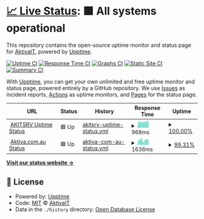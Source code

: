 # [📈 Live Status](https://AktivaIT.github.io/uptime): <!--live status--> **🟩 All systems operational**

This repository contains the open-source uptime monitor and status page for [AktivaIT](https://AktivaIT.github.io/uptime), powered by [Upptime](https://github.com/upptime/upptime).

[![Uptime CI](https://github.com/AktivaIT/uptime/workflows/Uptime%20CI/badge.svg)](https://github.com/AktivaIT/uptime/actions?query=workflow%3A%22Uptime+CI%22)
[![Response Time CI](https://github.com/AktivaIT/uptime/workflows/Response%20Time%20CI/badge.svg)](https://github.com/AktivaIT/uptime/actions?query=workflow%3A%22Response+Time+CI%22)
[![Graphs CI](https://github.com/AktivaIT/uptime/workflows/Graphs%20CI/badge.svg)](https://github.com/AktivaIT/uptime/actions?query=workflow%3A%22Graphs+CI%22)
[![Static Site CI](https://github.com/AktivaIT/uptime/workflows/Static%20Site%20CI/badge.svg)](https://github.com/AktivaIT/uptime/actions?query=workflow%3A%22Static+Site+CI%22)
[![Summary CI](https://github.com/AktivaIT/uptime/workflows/Summary%20CI/badge.svg)](https://github.com/AktivaIT/uptime/actions?query=workflow%3A%22Summary+CI%22)

With [Upptime](https://upptime.js.org), you can get your own unlimited and free uptime monitor and status page, powered entirely by a GitHub repository. We use [Issues](https://github.com/AktivaIT/uptime/issues) as incident reports, [Actions](https://github.com/AktivaIT/uptime/actions) as uptime monitors, and [Pages](https://AktivaIT.github.io/uptime) for the status page.

<!--start: status pages-->
<!-- This summary is generated by Upptime (https://github.com/upptime/upptime) -->
<!-- Do not edit this manually, your changes will be overwritten -->
<!-- prettier-ignore -->
| URL | Status | History | Response Time | Uptime |
| --- | ------ | ------- | ------------- | ------ |
| <img alt="" src="https://icons.duckduckgo.com/ip3/status.aktiva.com.au.ico" height="13"> [AKITSRV Uptime Status](http://status.aktiva.com.au/status/akit) | 🟩 Up | [akitsrv-uptime-status.yml](https://github.com/AktivaIT/uptime/commits/HEAD/history/akitsrv-uptime-status.yml) | <details><summary><img alt="Response time graph" src="./graphs/akitsrv-uptime-status/response-time-week.png" height="20"> 968ms</summary><br><a href="https://AktivaIT.github.io/uptime/history/akitsrv-uptime-status"><img alt="Response time 1110" src="https://img.shields.io/endpoint?url=https%3A%2F%2Fraw.githubusercontent.com%2FAktivaIT%2Fuptime%2FHEAD%2Fapi%2Fakitsrv-uptime-status%2Fresponse-time.json"></a><br><a href="https://AktivaIT.github.io/uptime/history/akitsrv-uptime-status"><img alt="24-hour response time 1175" src="https://img.shields.io/endpoint?url=https%3A%2F%2Fraw.githubusercontent.com%2FAktivaIT%2Fuptime%2FHEAD%2Fapi%2Fakitsrv-uptime-status%2Fresponse-time-day.json"></a><br><a href="https://AktivaIT.github.io/uptime/history/akitsrv-uptime-status"><img alt="7-day response time 968" src="https://img.shields.io/endpoint?url=https%3A%2F%2Fraw.githubusercontent.com%2FAktivaIT%2Fuptime%2FHEAD%2Fapi%2Fakitsrv-uptime-status%2Fresponse-time-week.json"></a><br><a href="https://AktivaIT.github.io/uptime/history/akitsrv-uptime-status"><img alt="30-day response time 1001" src="https://img.shields.io/endpoint?url=https%3A%2F%2Fraw.githubusercontent.com%2FAktivaIT%2Fuptime%2FHEAD%2Fapi%2Fakitsrv-uptime-status%2Fresponse-time-month.json"></a><br><a href="https://AktivaIT.github.io/uptime/history/akitsrv-uptime-status"><img alt="1-year response time 1140" src="https://img.shields.io/endpoint?url=https%3A%2F%2Fraw.githubusercontent.com%2FAktivaIT%2Fuptime%2FHEAD%2Fapi%2Fakitsrv-uptime-status%2Fresponse-time-year.json"></a></details> | <details><summary><a href="https://AktivaIT.github.io/uptime/history/akitsrv-uptime-status">100.00%</a></summary><a href="https://AktivaIT.github.io/uptime/history/akitsrv-uptime-status"><img alt="All-time uptime 97.14%" src="https://img.shields.io/endpoint?url=https%3A%2F%2Fraw.githubusercontent.com%2FAktivaIT%2Fuptime%2FHEAD%2Fapi%2Fakitsrv-uptime-status%2Fuptime.json"></a><br><a href="https://AktivaIT.github.io/uptime/history/akitsrv-uptime-status"><img alt="24-hour uptime 100.00%" src="https://img.shields.io/endpoint?url=https%3A%2F%2Fraw.githubusercontent.com%2FAktivaIT%2Fuptime%2FHEAD%2Fapi%2Fakitsrv-uptime-status%2Fuptime-day.json"></a><br><a href="https://AktivaIT.github.io/uptime/history/akitsrv-uptime-status"><img alt="7-day uptime 100.00%" src="https://img.shields.io/endpoint?url=https%3A%2F%2Fraw.githubusercontent.com%2FAktivaIT%2Fuptime%2FHEAD%2Fapi%2Fakitsrv-uptime-status%2Fuptime-week.json"></a><br><a href="https://AktivaIT.github.io/uptime/history/akitsrv-uptime-status"><img alt="30-day uptime 100.00%" src="https://img.shields.io/endpoint?url=https%3A%2F%2Fraw.githubusercontent.com%2FAktivaIT%2Fuptime%2FHEAD%2Fapi%2Fakitsrv-uptime-status%2Fuptime-month.json"></a><br><a href="https://AktivaIT.github.io/uptime/history/akitsrv-uptime-status"><img alt="1-year uptime 95.42%" src="https://img.shields.io/endpoint?url=https%3A%2F%2Fraw.githubusercontent.com%2FAktivaIT%2Fuptime%2FHEAD%2Fapi%2Fakitsrv-uptime-status%2Fuptime-year.json"></a></details>
| <img alt="" src="https://icons.duckduckgo.com/ip3/aktiva.com.au.ico" height="13"> [Aktiva.com.au Status](https://aktiva.com.au) | 🟩 Up | [aktiva-com-au-status.yml](https://github.com/AktivaIT/uptime/commits/HEAD/history/aktiva-com-au-status.yml) | <details><summary><img alt="Response time graph" src="./graphs/aktiva-com-au-status/response-time-week.png" height="20"> 1636ms</summary><br><a href="https://AktivaIT.github.io/uptime/history/aktiva-com-au-status"><img alt="Response time 1785" src="https://img.shields.io/endpoint?url=https%3A%2F%2Fraw.githubusercontent.com%2FAktivaIT%2Fuptime%2FHEAD%2Fapi%2Faktiva-com-au-status%2Fresponse-time.json"></a><br><a href="https://AktivaIT.github.io/uptime/history/aktiva-com-au-status"><img alt="24-hour response time 1768" src="https://img.shields.io/endpoint?url=https%3A%2F%2Fraw.githubusercontent.com%2FAktivaIT%2Fuptime%2FHEAD%2Fapi%2Faktiva-com-au-status%2Fresponse-time-day.json"></a><br><a href="https://AktivaIT.github.io/uptime/history/aktiva-com-au-status"><img alt="7-day response time 1636" src="https://img.shields.io/endpoint?url=https%3A%2F%2Fraw.githubusercontent.com%2FAktivaIT%2Fuptime%2FHEAD%2Fapi%2Faktiva-com-au-status%2Fresponse-time-week.json"></a><br><a href="https://AktivaIT.github.io/uptime/history/aktiva-com-au-status"><img alt="30-day response time 1670" src="https://img.shields.io/endpoint?url=https%3A%2F%2Fraw.githubusercontent.com%2FAktivaIT%2Fuptime%2FHEAD%2Fapi%2Faktiva-com-au-status%2Fresponse-time-month.json"></a><br><a href="https://AktivaIT.github.io/uptime/history/aktiva-com-au-status"><img alt="1-year response time 1751" src="https://img.shields.io/endpoint?url=https%3A%2F%2Fraw.githubusercontent.com%2FAktivaIT%2Fuptime%2FHEAD%2Fapi%2Faktiva-com-au-status%2Fresponse-time-year.json"></a></details> | <details><summary><a href="https://AktivaIT.github.io/uptime/history/aktiva-com-au-status">99.31%</a></summary><a href="https://AktivaIT.github.io/uptime/history/aktiva-com-au-status"><img alt="All-time uptime 95.84%" src="https://img.shields.io/endpoint?url=https%3A%2F%2Fraw.githubusercontent.com%2FAktivaIT%2Fuptime%2FHEAD%2Fapi%2Faktiva-com-au-status%2Fuptime.json"></a><br><a href="https://AktivaIT.github.io/uptime/history/aktiva-com-au-status"><img alt="24-hour uptime 100.00%" src="https://img.shields.io/endpoint?url=https%3A%2F%2Fraw.githubusercontent.com%2FAktivaIT%2Fuptime%2FHEAD%2Fapi%2Faktiva-com-au-status%2Fuptime-day.json"></a><br><a href="https://AktivaIT.github.io/uptime/history/aktiva-com-au-status"><img alt="7-day uptime 99.31%" src="https://img.shields.io/endpoint?url=https%3A%2F%2Fraw.githubusercontent.com%2FAktivaIT%2Fuptime%2FHEAD%2Fapi%2Faktiva-com-au-status%2Fuptime-week.json"></a><br><a href="https://AktivaIT.github.io/uptime/history/aktiva-com-au-status"><img alt="30-day uptime 94.98%" src="https://img.shields.io/endpoint?url=https%3A%2F%2Fraw.githubusercontent.com%2FAktivaIT%2Fuptime%2FHEAD%2Fapi%2Faktiva-com-au-status%2Fuptime-month.json"></a><br><a href="https://AktivaIT.github.io/uptime/history/aktiva-com-au-status"><img alt="1-year uptime 93.33%" src="https://img.shields.io/endpoint?url=https%3A%2F%2Fraw.githubusercontent.com%2FAktivaIT%2Fuptime%2FHEAD%2Fapi%2Faktiva-com-au-status%2Fuptime-year.json"></a></details>

<!--end: status pages-->

[**Visit our status website →**](https://AktivaIT.github.io/uptime)

## 📄 License

- Powered by: [Upptime](https://github.com/upptime/upptime)
- Code: [MIT](./LICENSE) © [AktivaIT](https://AktivaIT.github.io/uptime)
- Data in the `./history` directory: [Open Database License](https://opendatacommons.org/licenses/odbl/1-0/)
